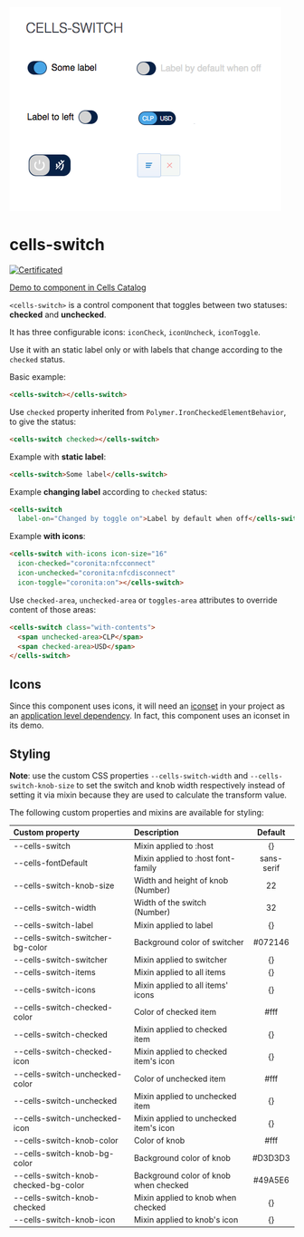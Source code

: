 ![cells-switch screenshot](cells-switch.png)
# cells-switch

[![Certificated](https://img.shields.io/badge/certificated-yes-brightgreen.svg)](http://bbva-files.s3.amazonaws.com/cells/bbva-catalog/index.html)

[Demo to component in Cells Catalog](http://bbva-files.s3.amazonaws.com/cells/bbva-catalog/index.html#/elements/cells-switch)

`<cells-switch>` is a control component that toggles between two statuses: __checked__ and __unchecked__.

It has three configurable icons: `iconCheck`, `iconUncheck`, `iconToggle`.

Use it with an static label only or with labels that change according to the `checked` status.

Basic example:

```html
<cells-switch></cells-switch>
```

Use `checked` property inherited from `Polymer.IronCheckedElementBehavior`, to give the status:

```html
<cells-switch checked></cells-switch>
```

Example with __static label__:

```html
<cells-switch>Some label</cells-switch>
```

Example __changing label__ according to `checked` status:

```html
<cells-switch
  label-on="Changed by toggle on">Label by default when off</cells-switch>
```

Example __with icons__:

```html
<cells-switch with-icons icon-size="16"
  icon-checked="coronita:nfcconnect"
  icon-unchecked="coronita:nfcdisconnect"
  icon-toggle="coronita:on"></cells-switch>
```

Use `checked-area`, `unchecked-area` or `toggles-area` attributes to override content of those areas:

```html
<cells-switch class="with-contents">
  <span unchecked-area>CLP</span>
  <span checked-area>USD</span>
</cells-switch>
```

## Icons

Since this component uses icons, it will need an [iconset](https://bbva.cellsjs.com/guides/best-practices/cells-icons.html) in your project as an [application level dependency](https://bbva.cellsjs.com/guides/advanced-guides/application-level-dependencies.html). In fact, this component uses an iconset in its demo.

## Styling

__Note__: use the custom CSS properties `--cells-switch-width` and `--cells-switch-knob-size` to set the switch and knob width respectively instead of setting it via mixin because they are used to calculate the transform value.

The following custom properties and mixins are available for styling:

| Custom property | Description     | Default        |
|:----------------|:----------------|:--------------:|
| --cells-switch  | Mixin applied to :host     | {}  |
| --cells-fontDefault  | Mixin applied to :host font-family    | sans-serif  |
| --cells-switch-knob-size  | Width and height of knob (Number)     | 22  |
| --cells-switch-width | Width of the switch (Number) | 32 |
| --cells-switch-label  | Mixin applied to label     | {}  |
| --cells-switch-switcher-bg-color  | Background color of switcher     | #072146  |
| --cells-switch-switcher  | Mixin applied to switcher     | {}  |
| --cells-switch-items  | Mixin applied to all items     | {}  |
| --cells-switch-icons  | Mixin applied to all items' icons     | {}  |
| --cells-switch-checked-color  | Color of checked item     | #fff  |
| --cells-switch-checked  | Mixin applied to checked item   | {}  |
| --cells-switch-checked-icon  | Mixin applied to checked item's icon   | {}  |
| --cells-switch-unchecked-color  | Color of unchecked item     | #fff  |
| --cells-switch-unchecked  | Mixin applied to unchecked item   | {}  |
| --cells-switch-unchecked-icon  | Mixin applied to unchecked item's icon   | {}  |
| --cells-switch-knob-color  | Color of knob   | #fff  |
| --cells-switch-knob-bg-color  | Background color of knob   | #D3D3D3  |
| --cells-switch-knob-checked-bg-color  | Background color of knob when checked  | #49A5E6  |
| --cells-switch-knob-checked  | Mixin applied to knob when checked  | {}  |
| --cells-switch-knob-icon  | Mixin applied to knob's icon  | {}  |
